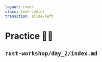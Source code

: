 ```yaml
layout: cover
class: text-center
transition: slide-left
```

# Practice 🧑‍💻

## `rust-workshop/day_2/index.md`
